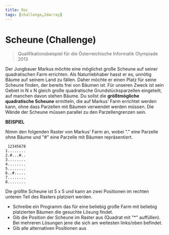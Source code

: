```yaml
---
title: Doc
tags: [challenge,2darray]
---
```


# Scheune (Challenge)

> Qualifikationsbeispiel für die Österreichische Informatik Olympiade 2013

Der Jungbauer Markus möchte eine möglichst große Scheune auf seiner quadratischen Farm errichten. Als Naturliebhaber hasst er es, unnötig Bäume auf seinem Land zu fällen. Daher möchte er einen Platz für seine Scheune finden, der bereits frei von Bäumen ist. Für unseren Zweck ist sein Gebiet in N x N gleich große quadratische Grundstücksparzellen eingeteilt, auf manchen davon stehen Bäume. Du sollst die **größtmögliche quadratische Scheune** ermitteln, die auf Markus’ Farm errichtet werden kann, ohne dass Parzellen mit Bäumen verwendet werden müssen. Die Wände der Scheune müssen parallel zu den Parzellengrenzen sein.

**BEISPIEL**

Nimm den folgenden Raster von Markus’ Farm an, wobei "." eine Parzelle ohne Bäume und "#" eine Parzelle mit Bäumen repräsentiert.

```
 12345678
1........ 
2.#...#.. 
3........ 
4........ 
5........ 
6..#..... 
7........ 
8........
```

Die größte Scheune ist 5 x 5 und kann an zwei Positionen im rechten unteren Teil des Rasters platziert werden.

- Schreibe ein Programm das für eine beliebig große Farm mit beliebig platzierten Bäumen die gesuchte Lösung findet. 
- Gib die Position der Scheune im Raster aus (Quadrat mit "*" auffüllen). Bei mehreren Lösungen jene die sich am weitesten links/oben befindet.
- Gib alle alternativen Positionen aus